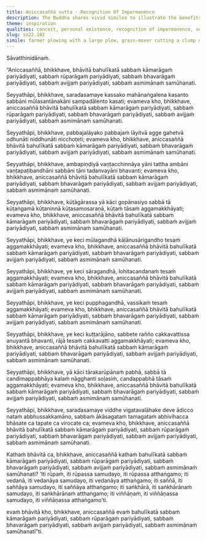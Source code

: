 ```yaml
---
title: Aniccasaññā sutta - Recognition Of Impermanence
description: The Buddha shares vivid similes to illustrate the benefits of developing the recognition of impermanence. This practice gradually exhausts all passion for sensual pleasure, materiality, becoming, ignorance, and uproots the conceit ‘I am.’
theme: inspiration
qualities: conceit, personal existence, recognition of impermanence, sensual desire, wisdom
slug: sn22.102
simile: farmer plowing with a large plow, grass-mover cutting a clump of coarse grass, cluster of mangoes cut off at the stalk, building with the peaked roof, dominant fragrance, red sandalwood, fragrance of jasmine, regional kings, moonlight surpassing twinkling of all the stars, sun dispelling all the darkness spread across the sky
---
```


Sāvatthinidānaṁ.

“Aniccasaññā, bhikkhave, bhāvitā bahulīkatā sabbaṁ kāmarāgaṁ pariyādiyati, sabbaṁ rūparāgaṁ pariyādiyati, sabbaṁ bhavarāgaṁ pariyādiyati, sabbaṁ avijjaṁ pariyādiyati, sabbaṁ asmimānaṁ samūhanati.

Seyyathāpi, bhikkhave, saradasamaye kassako mahānaṅgalena kasanto sabbāni mūlasantānakāni sampadālento kasati; evameva kho, bhikkhave, aniccasaññā bhāvitā bahulīkatā sabbaṁ kāmarāgaṁ pariyādiyati, sabbaṁ rūparāgaṁ pariyādiyati, sabbaṁ bhavarāgaṁ pariyādiyati, sabbaṁ avijjaṁ pariyādiyati, sabbaṁ asmimānaṁ samūhanati.

Seyyathāpi, bhikkhave, pabbajalāyako pabbajaṁ lāyitvā agge gahetvā odhunāti niddhunāti nicchoṭeti; evameva kho, bhikkhave, aniccasaññā bhāvitā bahulīkatā sabbaṁ kāmarāgaṁ pariyādiyati, sabbaṁ bhavarāgaṁ pariyādiyati, sabbaṁ avijjaṁ pariyādiyati, sabbaṁ asmimānaṁ samūhanati.

Seyyathāpi, bhikkhave, ambapiṇḍiyā vaṇṭacchinnāya yāni tattha ambāni vaṇṭapaṭibandhāni sabbāni tāni tadanvayāni bhavanti; evameva kho, bhikkhave, aniccasaññā bhāvitā bahulīkatā sabbaṁ kāmarāgaṁ pariyādiyati, sabbaṁ bhavarāgaṁ pariyādiyati, sabbaṁ avijjaṁ pariyādiyati, sabbaṁ asmimānaṁ samūhanati.

Seyyathāpi, bhikkhave, kūṭāgārassa yā kāci gopānasiyo sabbā tā kūṭaṅgamā kūṭaninnā kūṭasamosaraṇā, kūṭaṁ tāsaṁ aggamakkhāyati; evameva kho, bhikkhave, aniccasaññā bhāvitā bahulīkatā sabbaṁ kāmarāgaṁ pariyādiyati, sabbaṁ bhavarāgaṁ pariyādiyati, sabbaṁ avijjaṁ pariyādiyati, sabbaṁ asmimānaṁ samūhanati.

Seyyathāpi, bhikkhave, ye keci mūlagandhā kāḷānusārigandho tesaṁ aggamakkhāyati; evameva kho, bhikkhave, aniccasaññā bhāvitā bahulīkatā sabbaṁ kāmarāgaṁ pariyādiyati, sabbaṁ bhavarāgaṁ pariyādiyati, sabbaṁ avijjaṁ pariyādiyati, sabbaṁ asmimānaṁ samūhanati.

Seyyathāpi, bhikkhave, ye keci sāragandhā, lohitacandanaṁ tesaṁ aggamakkhāyati; evameva kho, bhikkhave, aniccasaññā bhāvitā bahulīkatā sabbaṁ kāmarāgaṁ pariyādiyati, sabbaṁ bhavarāgaṁ pariyādiyati, sabbaṁ avijjaṁ pariyādiyati, sabbaṁ asmimānaṁ samūhanati.

Seyyathāpi, bhikkhave, ye keci pupphagandhā, vassikaṁ tesaṁ aggamakkhāyati; evameva kho, bhikkhave, aniccasaññā bhāvitā bahulīkatā sabbaṁ kāmarāgaṁ pariyādiyati, sabbaṁ bhavarāgaṁ pariyādiyati, sabbaṁ avijjaṁ pariyādiyati, sabbaṁ asmimānaṁ samūhanati.

Seyyathāpi, bhikkhave, ye keci kuṭṭarājāno, sabbete rañño cakkavattissa anuyantā bhavanti, rājā tesaṁ cakkavatti aggamakkhāyati; evameva kho, bhikkhave, aniccasaññā bhāvitā bahulīkatā sabbaṁ kāmarāgaṁ pariyādiyati, sabbaṁ bhavarāgaṁ pariyādiyati, sabbaṁ avijjaṁ pariyādiyati, sabbaṁ asmimānaṁ samūhanati.

Seyyathāpi, bhikkhave, yā kāci tārakarūpānaṁ pabhā, sabbā tā candimappabhāya kalaṁ nāgghanti soḷasiṁ, candappabhā tāsaṁ aggamakkhāyati; evameva kho, bhikkhave, aniccasaññā bhāvitā bahulīkatā sabbaṁ kāmarāgaṁ pariyādiyati, sabbaṁ bhavarāgaṁ pariyādiyati, sabbaṁ avijjaṁ pariyādiyati, sabbaṁ asmimānaṁ samūhanati.

Seyyathāpi, bhikkhave, saradasamaye viddhe vigatavalāhake deve ādicco nataṁ abbhussakkamāno, sabbaṁ ākāsagataṁ tamagataṁ abhivihacca bhāsate ca tapate ca virocate ca; evameva kho, bhikkhave, aniccasaññā bhāvitā bahulīkatā sabbaṁ kāmarāgaṁ pariyādiyati, sabbaṁ rūparāgaṁ pariyādiyati, sabbaṁ bhavarāgaṁ pariyādiyati, sabbaṁ avijjaṁ pariyādiyati, sabbaṁ asmimānaṁ samūhanati.

Kathaṁ bhāvitā ca, bhikkhave, aniccasaññā kathaṁ bahulīkatā sabbaṁ kāmarāgaṁ pariyādiyati, sabbaṁ rūparāgaṁ pariyādiyati, sabbaṁ bhavarāgaṁ pariyādiyati, sabbaṁ avijjaṁ pariyādiyati, sabbaṁ asmimānaṁ samūhanati? ‘Iti rūpaṁ, iti rūpassa samudayo, iti rūpassa atthaṅgamo; iti vedanā, iti vedanāya samudayo, iti vedanāya atthaṅgamo; iti saññā, iti saññāya samudayo, iti saññāya atthaṅgamo; iti saṅkhārā, iti saṅkhārānaṁ samudayo, iti saṅkhārānaṁ atthaṅgamo; iti viññāṇaṁ, iti viññāṇassa samudayo, iti viññāṇassa atthaṅgamo’ti.

evaṁ bhāvitā kho, bhikkhave, aniccasaññā evaṁ bahulīkatā sabbaṁ kāmarāgaṁ pariyādiyati, sabbaṁ rūparāgaṁ pariyādiyati, sabbaṁ bhavarāgaṁ pariyādiyati, sabbaṁ avijjaṁ pariyādiyati, sabbaṁ asmimānaṁ samūhanatī”ti.
